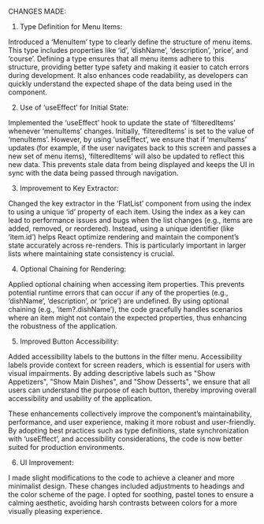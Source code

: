 CHANGES MADE:  

1. Type Definition for Menu Items: 

Introduced a ‘MenuItem’ type to clearly define the structure of menu items. This type includes properties like ‘id’, ‘dishName’, ‘description’, ‘price’, and ‘course’. Defining a type ensures that all menu items adhere to this structure, providing better type safety and making it easier to catch errors during development. It also enhances code readability, as developers can quickly understand the expected shape of the data being used in the component. 

  

2. Use of ‘useEffect’ for Initial State: 

Implemented the ‘useEffect’ hook to update the state of ‘filteredItems’ whenever ‘menuItems’ changes. Initially, ‘filteredItems’ is set to the value of ‘menuItems’. However, by using ‘useEffect’, we ensure that if ‘menuItems’ updates (for example, if the user navigates back to this screen and passes a new set of menu items), ‘filteredItems’ will also be updated to reflect this new data. This prevents stale data from being displayed and keeps the UI in sync with the data being passed through navigation. 

  

3. Improvement to Key Extractor: 

Changed the key extractor in the ‘FlatList’ component from using the index to using a unique ‘id’ property of each item. Using the index as a key can lead to performance issues and bugs when the list changes (e.g., items are added, removed, or reordered). Instead, using a unique identifier (like ‘item.id’) helps React optimize rendering and maintain the component’s state accurately across re-renders. This is particularly important in larger lists where maintaining state consistency is crucial. 

  

4. Optional Chaining for Rendering: 

Applied optional chaining when accessing item properties. This prevents potential runtime errors that can occur if any of the properties (e.g., ‘dishName’, ‘description’, or ‘price’) are undefined. By using optional chaining (e.g., ‘item?.dishName’), the code gracefully handles scenarios where an item might not contain the expected properties, thus enhancing the robustness of the application. 

  

5. Improved Button Accessibility: 

Added accessibility labels to the buttons in the filter menu. Accessibility labels provide context for screen readers, which is essential for users with visual impairments. By adding descriptive labels such as "Show Appetizers", "Show Main Dishes", and "Show Desserts", we ensure that all users can understand the purpose of each button, thereby improving overall accessibility and usability of the application. 

  

These enhancements collectively improve the component’s maintainability, performance, and user experience, making it more robust and user-friendly. By adopting best practices such as type definitions, state synchronization with ‘useEffect’, and accessibility considerations, the code is now better suited for production environments. 

 

6. UI Improvement: 

I made slight modifications to the code to achieve a cleaner and more minimalist design. These changes included adjustments to headings and the color scheme of the page. I opted for soothing, pastel tones to ensure a calming aesthetic, avoiding harsh contrasts between colors for a more visually pleasing experience. 
